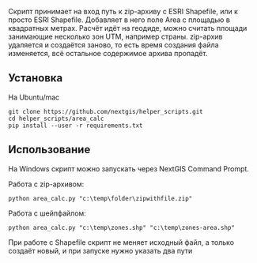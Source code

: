 Скрипт принимает на вход путь к zip-архиву с ESRI Shapefile, или к просто ESRI Shapefile. Добавляет в него поле Area с площадью в квадратных метрах.
Расчёт идёт на геодиде, можно считать площади занимающие несколько зон UTM, например страны.
zip-архив удаляется и создаётся заново, то есть время создания файла изменяется, всё остальное содержимое архива пропадёт.

Установка
----------------

На Ubuntu/mac
```
git clone https://github.com/nextgis/helper_scripts.git
cd helper_scripts/area_calc
pip install --user -r requirements.txt
```

Использование
-----------------

На Windows скрипт можно запускать через NextGIS Command Prompt.

Работа с zip-архивом:

```
python area_calc.py "c:\temp\folder\zipwithfile.zip"
```

Работа с шейпфайлом:

```
python area_calc.py "c:\temp\zones.shp" "c:\temp\zones-area.shp"
```

При работе с Shapefile скрипт не меняет исходный файл, а только создаёт новый, и при запуске нужно указать два пути
